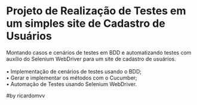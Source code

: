# Projeto de Realização de Testes em um simples site de Cadastro de Usuários
Montando casos e cenários de testes em BDD e automatizando testes com auxílio do Selenium WebDriver para um site de cadastro de usuários. <br> <br>
• Implementação de cenários de testes usando o BDD; <br>
• Gerar e implementar os métodos com o Cucumber; <br>
• Automação de Testes usando Selenium WebDriver.

#by ricardomvv
